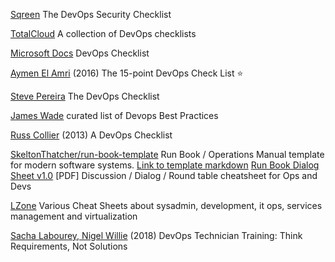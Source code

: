 
[Sqreen](https://devops-security-checklist.sqreen.io/)
The DevOps Security Checklist

[TotalCloud](https://blog.totalcloud.io/collection-devops-checklists/)
A collection of DevOps checklists

[Microsoft Docs](https://docs.microsoft.com/en-us/azure/architecture/checklist/dev-ops)
DevOps Checklist

[Aymen El Amri](https://medium.com/devopslinks/the-15-point-devops-check-list-8cd2afb4a448)
(2016) The 15-point DevOps Check List
:star:

[Steve Pereira](http://devopschecklist.com/)
The DevOps Checklist

[James Wade](https://gist.github.com/jpswade/4135841363e72ece8086146bd7bb5d91)
curated list of Devops Best Practices

[Russ Collier](https://www.devopsonwindows.com/a-devops-checklist/)
(2013) A DevOps Checklist

[SkeltonThatcher/run-book-template](https://github.com/SkeltonThatcher/run-book-template)
Run Book / Operations Manual template for modern software systems.
[Link to template markdown](https://github.com/SkeltonThatcher/run-book-template/blob/master/run-book-template.md)
[Run Book Dialog Sheet v1.0](https://github.com/SkeltonThatcher/run-book-template/releases/download/v1.0/Run-Book-dialogue-sheet-A1.pdf) [PDF] Discussion / Dialog / Round table cheatsheet for Ops and Devs

[LZone](http://lzone.de/)
Various Cheat Sheets about sysadmin, development, it ops, services management and virtualization

[Sacha Labourey, Nigel Willie](https://dzone.com/articles/devops-technician-training-think-requirements-not)
(2018) DevOps Technician Training: Think Requirements, Not Solutions
